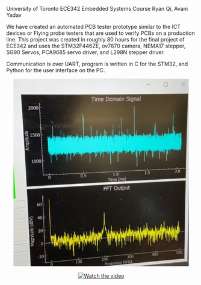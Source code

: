 University of Toronto ECE342 Embedded Systems Course
Ryan Qi, Avani Yadav


We have created an automated PCB tester prototype similar to the ICT devices or Flying probe testers that are used to verify PCBs on a production line. 
This project was created in roughly 80 hours for the final project of ECE342 and uses the STM32F446ZE, ov7670 camera, NEMA17 stepper, SG90 Servos, PCA9685 servo driver, and L298N stepper driver. 

Communication is over UART, program is written in C for the STM32, and Python for the user interface on the PC.

<p align="center">
  <a href="https://www.youtube.com/shorts/35WJPPRGhOk">
    <img src="https://github.com/ryanq04/automated_pcb_tester/blob/main/adc_fft.jpg" alt="Watch the video" />
  </a>
</p>

<p align="center">
  <a href="https://www.youtube.com/shorts/IuJ4Q_L5Wx0">
    <img src="automated_pcb_tester/ece342_probe.jpg" alt="Watch the video" />
  </a>
</p>
